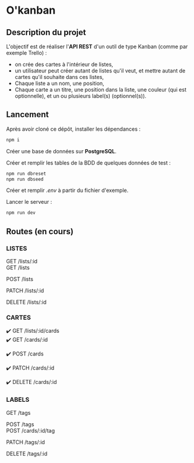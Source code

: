 # O'kanban

## Description du projet

L'objectif est de réaliser l'__API REST__ d'un outil de type Kanban (comme par exemple Trello) :

- on crée des cartes à l'intérieur de listes,
- un utilisateur peut créer autant de listes qu'il veut, et mettre autant de cartes qu'il souhaite dans ces listes,
- Chaque liste a un nom, une position,
- Chaque carte a un titre, une position dans la liste, une couleur (qui est optionnelle), et un ou plusieurs label(s) (optionnel(s)).

## Lancement

Après avoir cloné ce dépôt, installer les dépendances :

```bash
npm i
```

Créer une base de données sur __PostgreSQL__.

Créer et remplir les tables de la BDD de quelques données de test :

```bash
npm run dbreset
npm run dbseed
```

Créer et remplir _.env_ à partir du fichier d'exemple.

Lancer le serveur :

```bash
npm run dev
```

## Routes (en cours)

### LISTES

GET /lists/:id  
GET /lists  

POST /lists  

PATCH /lists/:id  

DELETE /lists/:id  

### CARTES

:heavy_check_mark: GET /lists/:id/cards  
:heavy_check_mark: GET /cards/:id  

:heavy_check_mark: POST /cards  

:heavy_check_mark: PATCH /cards/:id  

:heavy_check_mark: DELETE /cards/:id  

### LABELS

GET /tags  

POST /tags  
POST /cards/:id/tag  

PATCH /tags/:id  

DELETE /tags/:id  